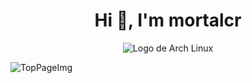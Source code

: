 <h1 align="center">Hi 👋, I'm mortalcr </h1>

<p align="center">
  <img src="url_de_la_imagen_del_logo_de_arch" alt="Logo de Arch Linux">
</p>

![TopPageImg](https://github.com/mortalcr/mortalcr/blob/main/assets/techno.gif)
